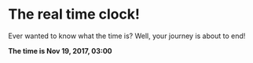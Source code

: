 # The real time clock!

Ever wanted to know what the time is? Well, your journey is about to end!

**The time is Nov 19, 2017, 03:00**